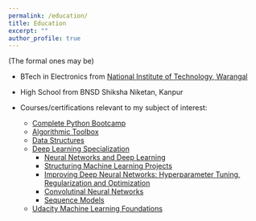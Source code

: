 ```yaml
---
permalink: /education/
title: Education
excerpt: ""
author_profile: true
---
```


(The formal ones may be)

* BTech in Electronics from [National Institute of Technology, Warangal](https://nitw.ac.in)
* High School from BNSD Shiksha Niketan, Kanpur

* Courses/certifications relevant to my subject of interest:
    
    * [Complete Python Bootcamp](https://github.com/shivance/shivance.github.io/blob/master/_education/certificates/complete_python_bootcamp.pdf)
    * [Algorithmic Toolbox](https://github.com/shivance/shivance.github.io/blob/master/_education/certificates/algorithmic_toolbox.pdf)
    * [Data Structures](https://github.com/shivance/shivance.github.io/blob/master/_education/certificates/data_structures.pdf)
    * [Deep Learning Specialization](https://github.com/shivance/shivance.github.io/blob/master/_education/certificates/deep_learning_specialization.pdf)
        * [Neural Networks and Deep Learning](https://github.com/shivance/shivance.github.io/blob/master/_education/certificates/nn.pdf)
        * [Structuring Machine Learning Projects](https://github.com/shivance/shivance.github.io/blob/master/_education/certificates/structuring_ml_projects.pdf)
        * [Improving Deep Neural Networks: Hyperparameter Tuning, Regularization and Optimization](https://github.com/shivance/shivance.github.io/blob/master/_education/certificates/hyperparameter.pdf)
        * [Convolutinal Neural Networks](https://github.com/shivance/shivance.github.io/blob/master/_education/certificates/cnn.pdf)
        * [Sequence Models](https://github.com/shivance/shivance.github.io/blob/master/_education/certificates/sequence_models.pdf)
    * [Udacity Machine Learning Foundations](https://github.com/shivance/shivance.github.io/blob/master/_education/certificates/udacity_ml_foundations.pdf)